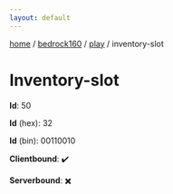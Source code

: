 ```yaml
---
layout: default
---
```


[home](/)  /  [bedrock160](/protocol/bedrock160)  /  [play](/protocol/bedrock160/play)  /  inventory-slot

# Inventory-slot

**Id**: 50

**Id** (hex): 32

**Id** (bin): 00110010

**Clientbound**: ✔️

**Serverbound**: ✖️

